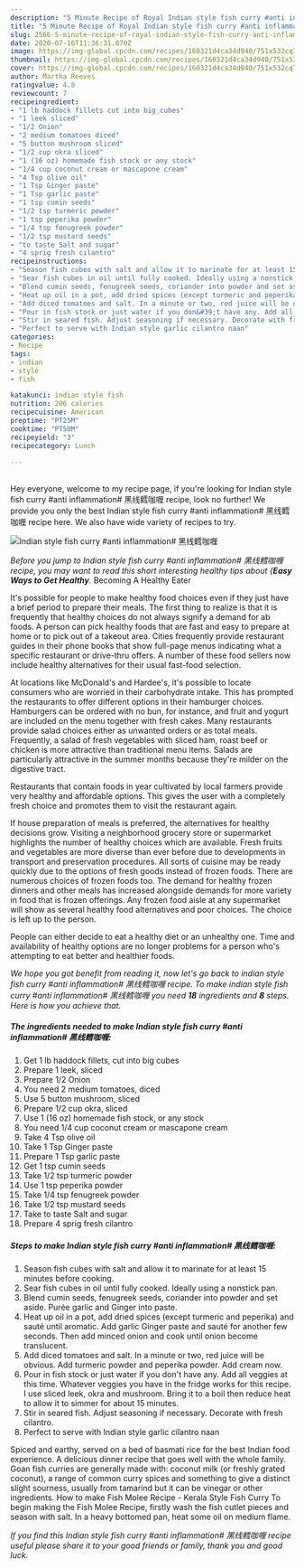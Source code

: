 ```yaml
---
description: "5 Minute Recipe of Royal Indian style fish curry #anti inflammation# 黑线鳕咖喱"
title: "5 Minute Recipe of Royal Indian style fish curry #anti inflammation# 黑线鳕咖喱"
slug: 2566-5-minute-recipe-of-royal-indian-style-fish-curry-anti-inflammation
date: 2020-07-16T11:36:31.070Z
image: https://img-global.cpcdn.com/recipes/160321d4ca34d940/751x532cq70/indian-style-fish-curry-anti-inflammation-黑线鳕咖喱-recipe-main-photo.jpg
thumbnail: https://img-global.cpcdn.com/recipes/160321d4ca34d940/751x532cq70/indian-style-fish-curry-anti-inflammation-黑线鳕咖喱-recipe-main-photo.jpg
cover: https://img-global.cpcdn.com/recipes/160321d4ca34d940/751x532cq70/indian-style-fish-curry-anti-inflammation-黑线鳕咖喱-recipe-main-photo.jpg
author: Martha Reeves
ratingvalue: 4.8
reviewcount: 7
recipeingredient:
- "1 lb haddock fillets cut into big cubes"
- "1 leek sliced"
- "1/2 Onion"
- "2 medium tomatoes diced"
- "5 button mushroom sliced"
- "1/2 cup okra sliced"
- "1 (16 oz) homemade fish stock or any stock"
- "1/4 cup coconut cream or mascapone cream"
- "4 Tsp olive oil"
- "1 Tsp Ginger paste"
- "1 Tsp garlic paste"
- "1 tsp cumin seeds"
- "1/2 tsp turmeric powder"
- "1 tsp peperika powder"
- "1/4 tsp fenugreek powder"
- "1/2 tsp mustard seeds"
- "to taste Salt and sugar"
- "4 sprig fresh cilantro"
recipeinstructions:
- "Season fish cubes with salt and allow it to marinate for at least 15 minutes before cooking."
- "Sear fish cubes in oil until fully cooked. Ideally using a nonstick pan."
- "Blend cumin seeds, fenugreek seeds, coriander into powder and set aside. Purée garlic and Ginger into paste."
- "Heat up oil in a pot, add dried spices (except turmeric and peperika) and sauté until aromatic. Add garlic Ginger paste and sauté for another few seconds. Then add minced onion and cook until onion become translucent."
- "Add diced tomatoes and salt. In a minute or two, red juice will be obvious. Add turmeric powder and peperika powder. Add cream now."
- "Pour in fish stock or just water if you don&#39;t have any. Add all veggies at this time. Whatever veggies you have in the fridge works for this recipe. I use sliced leek, okra and mushroom. Bring it to a boil then reduce heat to allow it to simmer for about 15 minutes."
- "Stir in seared fish. Adjust seasoning if necessary. Decorate with fresh cilantro."
- "Perfect to serve with Indian style garlic cilantro naan"
categories:
- Recipe
tags:
- indian
- style
- fish

katakunci: indian style fish 
nutrition: 206 calories
recipecuisine: American
preptime: "PT25M"
cooktime: "PT50M"
recipeyield: "3"
recipecategory: Lunch

---
```

<br>
Hey everyone, welcome to my recipe page, if you're looking for Indian style fish curry #anti inflammation# 黑线鳕咖喱 recipe, look no further! We provide you only the best Indian style fish curry #anti inflammation# 黑线鳕咖喱 recipe here. We also have wide variety of recipes to try.
<br>


![Indian style fish curry #anti inflammation# 黑线鳕咖喱](https://img-global.cpcdn.com/recipes/160321d4ca34d940/751x532cq70/indian-style-fish-curry-anti-inflammation-黑线鳕咖喱-recipe-main-photo.jpg)

<i>Before you jump to Indian style fish curry #anti inflammation# 黑线鳕咖喱 recipe, you may want to read this short interesting healthy tips about {<strong>Easy Ways to Get Healthy</strong>.</i>
Becoming A Healthy Eater

It's possible for people to make healthy food choices even if they just have a brief period to prepare their meals. The first thing to realize is that it is frequently that healthy choices do not always signify a demand for ab foods. A person can pick healthy foods that are fast and easy to prepare at home or to pick out of a takeout area. Cities frequently provide restaurant guides in their phone books that show full-page menus indicating what a specific restaurant or drive-thru offers. A number of these food sellers now include healthy alternatives for their usual fast-food selection.

At locations like McDonald's and Hardee's, it's possible to locate consumers who are worried in their carbohydrate intake.  This has prompted the restaurants to offer different options in their hamburger choices. Hamburgers can be ordered with no bun, for instance, and fruit and yogurt are included on the menu together with fresh cakes. Many restaurants provide salad choices either as unwanted orders or as total meals. Frequently, a salad of fresh vegetables with sliced ham, roast beef or chicken is more attractive than traditional menu items.  Salads are particularly attractive in the summer months because they're milder on the digestive tract.

Restaurants that contain foods in year cultivated by local farmers provide very healthy and affordable options.  This gives the user with a completely fresh choice and promotes them to visit the restaurant again.

If house preparation of meals is preferred, the alternatives for healthy decisions grow. Visiting a neighborhood grocery store or supermarket highlights the number of healthy choices which are available. Fresh fruits and vegetables are more diverse than ever before due to developments in transport and preservation procedures.  All sorts of cuisine may be ready quickly due to the options of fresh goods instead of frozen foods. There are numerous choices of frozen foods too. The demand for healthy frozen dinners and other meals has increased alongside demands for more variety in food that is frozen offerings. Any frozen food aisle at any supermarket will show as several healthy food alternatives and poor choices. The choice is left up to the person.

People can either decide to eat a healthy diet or an unhealthy one. Time and availability of healthy options are no longer problems for a person who's attempting to eat better and healthier foods.


<i>We hope you got benefit from reading it, now let's go back to indian style fish curry #anti inflammation# 黑线鳕咖喱 recipe. To make indian style fish curry #anti inflammation# 黑线鳕咖喱 you need <strong>18</strong> ingredients and <strong>8</strong> steps. Here is how you achieve that.
</i>

##### The ingredients needed to make Indian style fish curry #anti inflammation# 黑线鳕咖喱:

1. Get 1 lb haddock fillets, cut into big cubes
1. Prepare 1 leek, sliced
1. Prepare 1/2 Onion
1. You need 2 medium tomatoes, diced
1. Use 5 button mushroom, sliced
1. Prepare 1/2 cup okra, sliced
1. Use 1 (16 oz) homemade fish stock, or any stock
1. You need 1/4 cup coconut cream or mascapone cream
1. Take 4 Tsp olive oil
1. Take 1 Tsp Ginger paste
1. Prepare 1 Tsp garlic paste
1. Get 1 tsp cumin seeds
1. Take 1/2 tsp turmeric powder
1. Use 1 tsp peperika powder
1. Take 1/4 tsp fenugreek powder
1. Take 1/2 tsp mustard seeds
1. Take to taste Salt and sugar
1. Prepare 4 sprig fresh cilantro


##### Steps to make Indian style fish curry #anti inflammation# 黑线鳕咖喱:

1. Season fish cubes with salt and allow it to marinate for at least 15 minutes before cooking.
1. Sear fish cubes in oil until fully cooked. Ideally using a nonstick pan.
1. Blend cumin seeds, fenugreek seeds, coriander into powder and set aside. Purée garlic and Ginger into paste.
1. Heat up oil in a pot, add dried spices (except turmeric and peperika) and sauté until aromatic. Add garlic Ginger paste and sauté for another few seconds. Then add minced onion and cook until onion become translucent.
1. Add diced tomatoes and salt. In a minute or two, red juice will be obvious. Add turmeric powder and peperika powder. Add cream now.
1. Pour in fish stock or just water if you don&#39;t have any. Add all veggies at this time. Whatever veggies you have in the fridge works for this recipe. I use sliced leek, okra and mushroom. Bring it to a boil then reduce heat to allow it to simmer for about 15 minutes.
1. Stir in seared fish. Adjust seasoning if necessary. Decorate with fresh cilantro.
1. Perfect to serve with Indian style garlic cilantro naan


Spiced and earthy, served on a bed of basmati rice for the best Indian food experience. A delicious dinner recipe that goes well with the whole family. Goan fish curries are generally made with: coconut milk (or freshly grated coconut), a range of common curry spices and something to give a distinct slight sourness, usually from tamarind but it can be vinegar or other ingredients. How to make Fish Molee Recipe - Kerala Style Fish Curry To begin making the Fish Molee Recipe, firstly wash the fish cutlet pieces and season with salt. In a heavy bottomed pan, heat some oil on medium flame. 

<i>If you find this Indian style fish curry #anti inflammation# 黑线鳕咖喱 recipe useful please share it to your good friends or family, thank you and good luck.</i>
